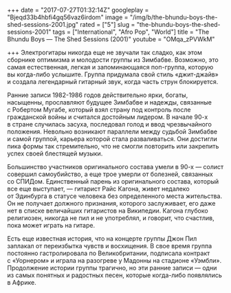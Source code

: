 +++
date = "2017-07-27T01:32:14Z"
googleplay = "Bjeqd33b4hbfi4gq56vaz6irdom"
image = "/img/b/the-bhundu-boys-the-shed-sessions-2001.jpg"
rated = ["5"]
slug = "the-bhundu-boys-the-shed-sessions-2001"
tags = ["International", "Afro Pop", "World"]
title = "The Bhundu Boys — The Shed Sessions (2001)"
youtube = "OMqa_zPVWkM"

+++
Электрогитары никогда еще не&nbsp;звучали так сладко, как этом сборнике оптимизма и&nbsp;молодости группы из&nbsp;Зимбабве. Возможно, это самая естественная, легкая и&nbsp;запоминающаяся поп-группа, которую вы&nbsp;когда-либо услышите. Группа придумала свой стиль &laquo;джит-джайв&raquo; и&nbsp;создала легендарный гитарный звук, когда часть струн блокируется.

Ранние записи 1982-1986 годов действительно ярки, богаты, насыщенны, прославляют будущее Зимбабве и&nbsp;надежды, связанные с&nbsp;Робертом Мугабе, который взял страну под контроль после гражданской войны и&nbsp;считался достойным лидером. В&nbsp;начале 90-х в&nbsp;стране случилась засуха, последовал голод и&nbsp;ввод чрезвычайного положения. Невольно возникают параллели между судьбой Зимбабве и&nbsp;самой группой, карьера которой стала разваливаться. Они достигли пика формы так стремительно, что не&nbsp;смогли повторить или закрепить успех своей блестящей музыки.

Большинство участников оригинального состава умели в&nbsp;90-х&nbsp;&mdash; солист совершил самоубийство, а&nbsp;еще трое умерли от&nbsp;болезней, связанных со&nbsp;СПИДом. Единственный парень из&nbsp;оригинального состава, который все еще выступает,&nbsp;&mdash; гитарист Райс Кагона, живет недалеко от&nbsp;Эдинбурга в&nbsp;статусе человека без определенного места жительства. Он&nbsp;не&nbsp;получает должного признания, которого заслуживает, его даже нет в&nbsp;списке величайших гитаристов на&nbsp;Википедии. Кагона глубоко религиозен, никогда не&nbsp;пил и&nbsp;не&nbsp;употреблял, и&nbsp;говорит, что счастлив, пока может играть на&nbsp;гитаре.

Есть еще известная история, что на&nbsp;концерте группы Джон Пил заплакал от&nbsp;переизбытка чувств и&nbsp;восхищения. В&nbsp;свое время группа постоянно гастролировала по&nbsp;Великобритании, подписала контракт с&nbsp;&laquo;Уорнером&raquo; и&nbsp;играла на&nbsp;разогреве у&nbsp;Мадонны на&nbsp;стадионе &laquo;Уэмбли&raquo;. Продолжение истории группы трагично, но&nbsp;эти ранние записи&nbsp;&mdash; одни из&nbsp;самых понятных и&nbsp;радостных песен, которые когда-либо появлялись в&nbsp;Африке.